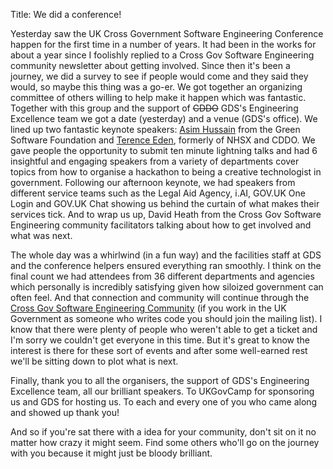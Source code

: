 Title: We did a conference!

Yesterday saw the UK Cross Government Software Engineering Conference happen for the first time in a number of years. It had been in the works for about a year since I foolishly replied to a Cross Gov Software Engineering community newsletter about getting involved. Since then it's been a journey, we did a survey to see if people would come and they said they would, so maybe this thing was a go-er. We got together an organizing committee of others willing to help make it happen which was fantastic. Together with this group and the support of ~~CDDO~~ GDS's Engineering Excellence team we got a date (yesterday) and a venue (GDS's office). We lined up two fantastic keynote speakers: [Asim Hussain](https://asim.dev/) from the Green Software Foundation and [Terence Eden](https://shkspr.mobi/blog/), formerly of NHSX and CDDO. We gave people the opportunity to submit ten minute lightning talks and had 6 insightful and engaging speakers from a variety of departments cover topics from how to organise a hackathon to being a creative technologist in government. Following our afternoon keynote, we had speakers from different service teams such as the Legal Aid Agency, i.AI, GOV.UK One Login and GOV.UK Chat showing us behind the curtain of what makes their services tick. And to wrap us up, David Heath from the Cross Gov Software Engineering community facilitators talking about how to get involved and what was next.

The whole day was a whirlwind (in a fun way) and the facilities staff at GDS and the conference helpers ensured everything ran smoothly. I think on the final count we had attendees from 36 different departments and agencies which personally is incredibly satisfying given how siloized government can often feel. And that connection and community will continue through the [Cross Gov Software Engineering Community](https://uk-x-gov-software-community.github.io/) (if you work in the UK Government as someone who writes code you should join the mailing list). I know that there were plenty of people who weren't able to get a ticket and I'm sorry we couldn't get everyone in this time. But it's great to know the interest is there for these sort of events and after some well-earned rest we'll be sitting down to plot what is next.

Finally, thank you to all the organisers, the support of GDS's Engineering Excellence team, all our brilliant speakers. To UKGovCamp for sponsoring us and GDS for hosting us. To each and every one of you who came along and showed up thank you! 

And so if you're sat there with a idea for your community, don't sit on it no matter how crazy it might seem. Find some others who'll go on the journey with you because it might just be bloody brilliant.
